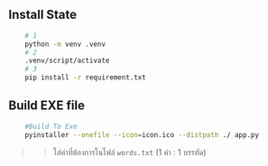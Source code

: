 
## Install State
```bash
    # 1
    python -m venv .venv
    # 2
    .venv/script/activate
    # 3
    pip install -r requirement.txt
```

## Build EXE file
```bash
    #Build To Exe
    pyinstaller --onefile --icon=icon.ico --distpath ./ app.py
```

>> ใส่คำที่ต้องการในไฟล์ `words.txt` (1 คำ : 1 บรรทัด)